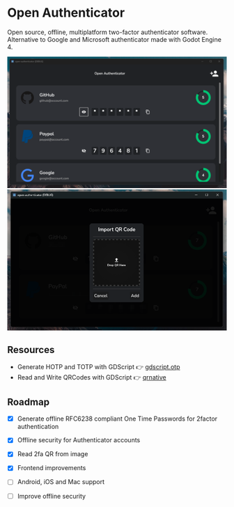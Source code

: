# Open Authenticator

Open source, offline, multiplatform two-factor authenticator software. Alternative to Google and Microsoft authenticator made with Godot Engine 4.

<div align="center">
	<img src="accounts.png"/>
	<img src="import_qr.png"/>
</div>

## Resources
- Generate HOTP and TOTP with GDScript 👉 [gdscript.otp](https://github.com/fenix-hub/godot-engine.otp)
- Read and Write QRCodes with GDScript 👉 [qrnative](https://github.com/fenix-hub/qrnative)

## Roadmap

- [x] Generate offline RFC6238 compliant One Time Passwords for 2factor authentication
- [x] Offline security for Authenticator accounts
- [x] Read 2fa QR from image
- [x] Frontend improvements
- [ ] Android, iOS and Mac support
- [ ] Improve offline security

